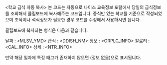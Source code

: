 <학교 급식 자동 복사>
본 코드는 자동으로 나이스 교육정보 포털에서 당일의 급식정보를 조회해서 클립보드에 복사해주는 코드입니다.
중식만 있는 학교를 기준으로 작성되었으며 조식이나 석식정보가 필요한 경우 코드를 수정해서 사용하시면 됩니다.

클립보드에 복사되는 형식은 다음과 같습니다.

날짜 : <MLSV_YMD>
급식 : <DDISH_NM>
정보 : <ORPLC_INFO>
칼로리 : <CAL_INFO>
상세 : <NTR_INFO>

<RESULT>

만약 해당 일자에 특정 태그가 존재하지 않으면 (정보 없음)으로 표시됩니다.
